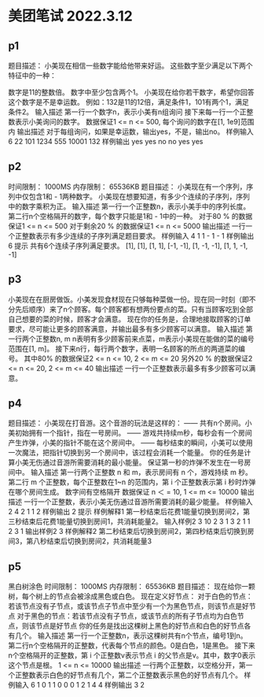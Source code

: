 # 美团笔试 2022.3.12

## p1
题目描述：
小美现在相信一些数字能给他带来好运。
这些数字至少满足以下两个特征中的一种：

数字是11的整数倍。
数字中至少包含两个1。
小美现在给你若干数字，希望你回答这个数字是不是幸运数。
例如：132是11的12倍，满足条件1，101有两个1，满足条件2。
输入描述
第一行一个数字n，表示小美有n组询问
接下来每一行一个正整数表示小美询问的数字。
数据保证1 <= n <= 500, 每个询问的数字在[1, 1e9]范围内
输出描述
对于每组询问，如果是幸运数，输出yes，不是，输出no。
样例输入
6
22
101
1234
555
10001
132
样例输出
yes
yes
no
no
yes
yes

## p2
时间限制： 1000MS
内存限制： 65536KB
题目描述：
小美现在有一个序列，序列中仅包含1和 - 1两种数字。
小美现在想要知道，有多少个连续的子序列，序列中的数字乘积为正。
输入描述
第一行一个正整数n，表示小美手中的序列长度。
第二行n个空格隔开的数字，每个数字只能是1和 - 1中的一种。
对于80 % 的数据保证1 <= n <= 500
对于剩余20 % 的数据保证1 <= n <= 5000
输出描述
一行一个正整数表示有多少连续的子序列满足题目要求。
样例输入
4
1 1 - 1 - 1
样例输出
6
提示
共有6个连续子序列满足要求。
[1], [1], [1, 1], [-1, -1], [1, -1, -1], [1, 1, -1, -1]

## p3
小美现在在厨房做饭。小美发现食材现在只够每种菜做一份。现在同一时刻（即不分先后顺序）来了n个顾客。每个顾客都有想两份要点的菜。只有当顾客吃到全部自己想要的菜的时候，顾客才会满意。
现在你的任务是，合理地接取顾客的订单要求，尽可能让更多的顾客满意，并输出最多有多少顾客可以满意。
输入描述
第一行两个正整数n, m
n表明有多少顾客前来点菜，m表示小美现在能做的菜的编号范围在[1, m]。
接下来n行，每行两个数字，表明一名顾客的所点的两道菜的编号。
其中80% 的数据保证2 <= n <= 10, 2 <= m <= 20
另外20 % 的数据保证2 <= n <= 20, 2 <= m <= 40
输出描述
一行一个正整数表示最多有多少顾客可以满意。

## p4
题目描述：
小美现在打音游。这个音游的玩法是这样的：
—— 共有n个房间。小美初始拥有一个指针，指在一号房间。
—— 游戏共持续m秒，每秒会有一个房间产生炸弹，小美的指针不能在这个房间中。
—— 每秒结束的瞬间，小美可以使用一次魔法，把指针切换到另一个房间中，该过程会消耗一个能量。
你的任务是计算小美无伤通过音游所需要消耗的最小能量。
保证第一秒的炸弹不发生在一号房间中。
输入描述
第一行两个正整数 n 和 m，表示房间有 n 个，游戏持续 m 秒。
第二行 m 个正整数，每个正整数在1~n 的范围内，第 i 个正整数表示第 i 秒时炸弹在哪个房间生成。
数字间有空格隔开
数据保证 n ＜ = 10, 1 <= m <= 10000
输出描述
一行一个正整数，表示小美无伤通过音游所需要消耗的最少能量。
样例输入
2 4
2 1 1 2
样例输出
2
提示
样例解释1
第一秒结束后花费1能量切换到房间2，第三秒结束后花费1能量切换到房间1，共消耗能量2。
输入样例2
3 10
2 3 1 3 2 1 1 2 3 1
输出样例2
3
样例解释2
第二秒结束后切换到房间2，第四秒结束后切换到房间3，第八秒结束后切换到房间2，共消耗能量3

## p5
黑白树涂色
时间限制： 1000MS
内存限制： 65536KB
题目描述：
现在给你一颗树，每个树上的节点会被涂成黑色或白色。
现在定义好节点：
对于白色的节点：若该节点没有子节点，或该节点子节点中至少有一个为黑色节点，则该节点是好节点
对于黑色的节点：若该节点没有子节点，或该节点的所有子节点均为白色节点，则该节点是好节点
你的任务是找出这棵树上黑色的好节点和白色的好节点各有几个。
输入描述
第一行一个正整数n，表示这棵树共有n个节点，编号1到n。
第二行n个空格隔开的正整数，代表每个节点的颜色。0是白色，1是黑色。
接下来n个空格隔开的正整数，第 i 个正整数v表示节点 i 的父节点是v。其中，数字0表示这个节点是根。
1 <= n <= 10000
输出描述
一行两个正整数，以空格分开，第一个正整数表示白色的好节点有几个，第二个正整数表示黑色的好节点有几个。
样例输入
6
1 0 1 1 0 0
0 1 2 1 4 4
样例输出
3 2
